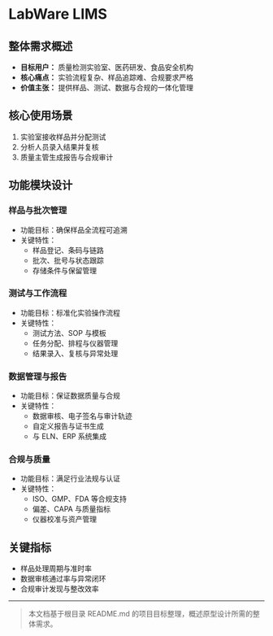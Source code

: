 # LabWare LIMS

## 整体需求概述

- **目标用户：** 质量检测实验室、医药研发、食品安全机构
- **核心痛点：** 实验流程复杂、样品追踪难、合规要求严格
- **价值主张：** 提供样品、测试、数据与合规的一体化管理

## 核心使用场景

1. 实验室接收样品并分配测试
2. 分析人员录入结果并复核
3. 质量主管生成报告与合规审计

## 功能模块设计

### 样品与批次管理

- 功能目标：确保样品全流程可追溯
- 关键特性：
  - 样品登记、条码与链路
  - 批次、批号与状态跟踪
  - 存储条件与保留管理

### 测试与工作流程

- 功能目标：标准化实验操作流程
- 关键特性：
  - 测试方法、SOP 与模板
  - 任务分配、排程与仪器管理
  - 结果录入、复核与异常处理

### 数据管理与报告

- 功能目标：保证数据质量与合规
- 关键特性：
  - 数据审核、电子签名与审计轨迹
  - 自定义报告与证书生成
  - 与 ELN、ERP 系统集成

### 合规与质量

- 功能目标：满足行业法规与认证
- 关键特性：
  - ISO、GMP、FDA 等合规支持
  - 偏差、CAPA 与质量指标
  - 仪器校准与资产管理

## 关键指标

- 样品处理周期与准时率
- 数据审核通过率与异常闭环
- 合规审计发现与整改效率

---

> 本文档基于根目录 README.md 的项目目标整理，概述原型设计所需的整体需求。